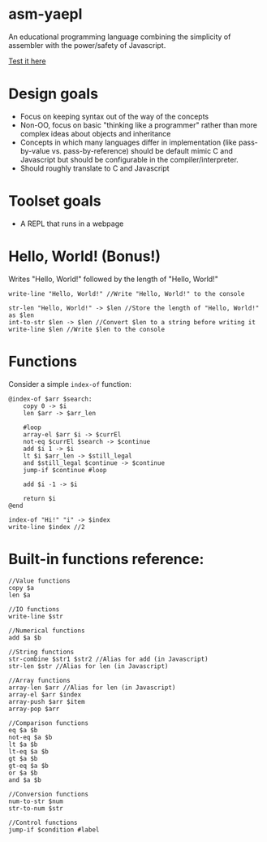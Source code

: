 # asm-yaepl
An educational programming language combining the simplicity of assembler with the power/safety of Javascript.

[Test it here](https://matthewsot.github.io/asm-yaepl/test.html)

# Design goals
- Focus on keeping syntax out of the way of the concepts
- Non-OO, focus on basic "thinking like a programmer" rather than more complex ideas about objects and inheritance
- Concepts in which many languages differ in implementation (like pass-by-value vs. pass-by-reference) should be default mimic C and Javascript but should be configurable in the compiler/interpreter.
- Should roughly translate to C and Javascript

# Toolset goals
- A REPL that runs in a webpage

# Hello, World! (Bonus!)
Writes "Hello, World!" followed by the length of "Hello, World!"
```
write-line "Hello, World!" //Write "Hello, World!" to the console

str-len "Hello, World!" -> $len //Store the length of "Hello, World!" as $len
int-to-str $len -> $len //Convert $len to a string before writing it
write-line $len //Write $len to the console
```

# Functions
Consider a simple ``index-of`` function:

```
@index-of $arr $search:
    copy 0 -> $i
    len $arr -> $arr_len

    #loop
    array-el $arr $i -> $currEl
    not-eq $currEl $search -> $continue
    add $i 1 -> $i
    lt $i $arr_len -> $still_legal
    and $still_legal $continue -> $continue
    jump-if $continue #loop
    
    add $i -1 -> $i
    
    return $i
@end

index-of "Hi!" "i" -> $index
write-line $index //2
```

# Built-in functions reference:
```
//Value functions
copy $a
len $a

//IO functions
write-line $str

//Numerical functions
add $a $b

//String functions
str-combine $str1 $str2 //Alias for add (in Javascript)
str-len $str //Alias for len (in Javascript)

//Array functions
array-len $arr //Alias for len (in Javascript)
array-el $arr $index
array-push $arr $item
array-pop $arr

//Comparison functions
eq $a $b
not-eq $a $b
lt $a $b
lt-eq $a $b
gt $a $b
gt-eq $a $b
or $a $b
and $a $b

//Conversion functions
num-to-str $num
str-to-num $str

//Control functions
jump-if $condition #label
```

